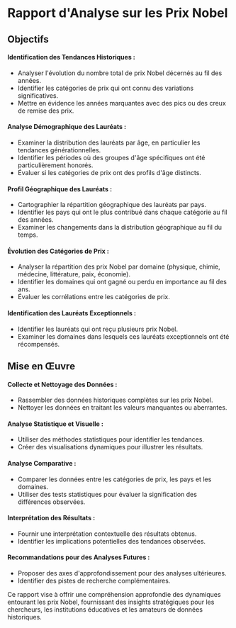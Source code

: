 # Rapport d'Analyse sur les Prix Nobel
## Objectifs
#### Identification des Tendances Historiques :
- Analyser l'évolution du nombre total de prix Nobel décernés au fil des années.
- Identifier les catégories de prix qui ont connu des variations significatives.
- Mettre en évidence les années marquantes avec des pics ou des creux de remise des prix.

#### Analyse Démographique des Lauréats :
- Examiner la distribution des lauréats par âge, en particulier les tendances générationnelles.
- Identifier les périodes où des groupes d'âge spécifiques ont été particulièrement honorés.
- Évaluer si les catégories de prix ont des profils d'âge distincts.

#### Profil Géographique des Lauréats :
- Cartographier la répartition géographique des lauréats par pays.
- Identifier les pays qui ont le plus contribué dans chaque catégorie au fil des années.
- Examiner les changements dans la distribution géographique au fil du temps.

#### Évolution des Catégories de Prix :
- Analyser la répartition des prix Nobel par domaine (physique, chimie, médecine, littérature, paix, économie).
- Identifier les domaines qui ont gagné ou perdu en importance au fil des ans.
- Évaluer les corrélations entre les catégories de prix.

#### Identification des Lauréats Exceptionnels :
- Identifier les lauréats qui ont reçu plusieurs prix Nobel.
- Examiner les domaines dans lesquels ces lauréats exceptionnels ont été récompensés.

## Mise en Œuvre
#### Collecte et Nettoyage des Données :
- Rassembler des données historiques complètes sur les prix Nobel.
- Nettoyer les données en traitant les valeurs manquantes ou aberrantes.

#### Analyse Statistique et Visuelle :
- Utiliser des méthodes statistiques pour identifier les tendances.
- Créer des visualisations dynamiques pour illustrer les résultats.

#### Analyse Comparative :
- Comparer les données entre les catégories de prix, les pays et les domaines.
- Utiliser des tests statistiques pour évaluer la signification des différences observées.

#### Interprétation des Résultats :
- Fournir une interprétation contextuelle des résultats obtenus.
- Identifier les implications potentielles des tendances observées.

#### Recommandations pour des Analyses Futures :
- Proposer des axes d'approfondissement pour des analyses ultérieures.
- Identifier des pistes de recherche complémentaires.

Ce rapport vise à offrir une compréhension approfondie des dynamiques entourant les prix Nobel, fournissant des insights stratégiques pour les chercheurs, les institutions éducatives et les amateurs de données historiques.